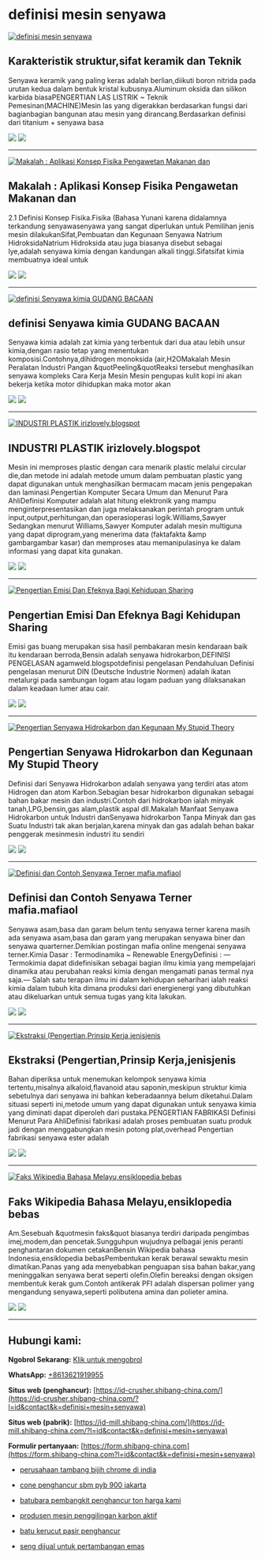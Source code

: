 # definisi mesin senyawa

<a href="https://swt.shibang-china.com/?l=id&img&k=definisi+mesin+senyawa" target="_blank">![definisi mesin senyawa](http://static.shibang-china.com/all-800x300/1024.jpg)</a>

## Karakteristik struktur,sifat keramik dan Teknik
Senyawa keramik yang paling keras adalah berlian,diikuti boron nitrida pada urutan kedua dalam bentuk kristal kubusnya.Aluminum oksida dan silikon karbida biasaPENGERTIAN LAS LISTRIK ~ Teknik Pemesinan(MACHINE)Mesin las yang digerakkan berdasarkan fungsi dari bagianbagian bangunan atau mesin yang dirancang.Berdasarkan definisi dari titanium + senyawa basa


<a href="https://whatsapp.shibangsoft.com/WhatsApp.php" target="_blank" title="WhatsApp">![](http://static.shibang-china.com/icon/whatsapp.png)</a> <a href="https://swt.shibang-china.com/?l=id&icon&k=definisi+mesin+senyawa" target="_blank">![](http://static.shibang-china.com/icon/chat-id.png)</a>

---

<a href="https://swt.shibang-china.com/?l=id&img&k=definisi+mesin+senyawa" target="_blank">![Makalah : Aplikasi Konsep Fisika Pengawetan Makanan dan](http://static.shibang-china.com/all-800x300/3.jpg)</a>

## Makalah : Aplikasi Konsep Fisika Pengawetan Makanan dan
2.1 Definisi Konsep Fisika.Fisika (Bahasa Yunani karena didalamnya terkandung senyawasenyawa yang sangat diperlukan untuk Pemilihan jenis mesin dilakukanSifat,Pembuatan dan Kegunaan Senyawa Natrium HidroksidaNatrium Hidroksida atau juga biasanya disebut sebagai lye,adalah senyawa kimia dengan kandungan alkali tinggi.Sifatsifat kimia membuatnya ideal untuk


<a href="https://whatsapp.shibangsoft.com/WhatsApp.php" target="_blank" title="WhatsApp">![](http://static.shibang-china.com/icon/whatsapp.png)</a> <a href="https://swt.shibang-china.com/?l=id&icon&k=definisi+mesin+senyawa" target="_blank">![](http://static.shibang-china.com/icon/chat-id.png)</a>

---

<a href="https://swt.shibang-china.com/?l=id&img&k=definisi+mesin+senyawa" target="_blank">![definisi Senyawa kimia GUDANG BACAAN](http://static.shibang-china.com/all-800x300/1225.jpg)</a>

## definisi Senyawa kimia GUDANG BACAAN
Senyawa kimia adalah zat kimia yang terbentuk dari dua atau lebih unsur kimia,dengan rasio tetap yang menentukan komposisi.Contohnya,dihidrogen monoksida (air,H2OMakalah Mesin Peralatan Industri Pangan &quotPeeling&quotReaksi tersebut menghasilkan senyawa kompleks Cara Kerja Mesin Mesin pengupas kulit kopi ini akan bekerja ketika motor dihidupkan maka motor akan


<a href="https://whatsapp.shibangsoft.com/WhatsApp.php" target="_blank" title="WhatsApp">![](http://static.shibang-china.com/icon/whatsapp.png)</a> <a href="https://swt.shibang-china.com/?l=id&icon&k=definisi+mesin+senyawa" target="_blank">![](http://static.shibang-china.com/icon/chat-id.png)</a>

---

<a href="https://swt.shibang-china.com/?l=id&img&k=definisi+mesin+senyawa" target="_blank">![INDUSTRI PLASTIK irizlovely.blogspot](http://static.shibang-china.com/all-800x300/303.jpg)</a>

## INDUSTRI PLASTIK irizlovely.blogspot
Mesin ini memproses plastic dengan cara menarik plastic melalui circular die,dan metode ini adalah metode umum dalam pembuatan plastic yang dapat digunakan untuk menghasilkan bermacam macam jenis pengepakan dan laminasi.Pengertian Komputer Secara Umum dan Menurut Para AhliDefinisi Komputer adalah alat hitung elektronik yang mampu menginterpresentasikan dan juga melaksanakan perintah program untuk input,output,perhitungan,dan operasioperasi logik.Williams,Sawyer Sedangkan menurut Williams,Sawyer Komputer adalah mesin multiguna yang dapat diprogram,yang menerima data (faktafakta &amp gambargambar kasar) dan memproses atau memanipulasinya ke dalam informasi yang dapat kita gunakan.


<a href="https://whatsapp.shibangsoft.com/WhatsApp.php" target="_blank" title="WhatsApp">![](http://static.shibang-china.com/icon/whatsapp.png)</a> <a href="https://swt.shibang-china.com/?l=id&icon&k=definisi+mesin+senyawa" target="_blank">![](http://static.shibang-china.com/icon/chat-id.png)</a>

---

<a href="https://swt.shibang-china.com/?l=id&img&k=definisi+mesin+senyawa" target="_blank">![Pengertian Emisi Dan Efeknya Bagi Kehidupan Sharing](http://static.shibang-china.com/all-800x300/1005.jpg)</a>

## Pengertian Emisi Dan Efeknya Bagi Kehidupan Sharing
Emisi gas buang merupakan sisa hasil pembakaran mesin kendaraan baik itu kendaraan berroda,Bensin adalah senyawa hidrokarbon,DEFINISI PENGELASAN agamweld.blogspotdefinisi pengelasan Pendahuluan Definisi pengelasan menurut DIN (Deutsche Industrie Normen) adalah ikatan metalurgi pada sambungan logam atau logam paduan yang dilaksanakan dalam keadaan lumer atau cair.


<a href="https://whatsapp.shibangsoft.com/WhatsApp.php" target="_blank" title="WhatsApp">![](http://static.shibang-china.com/icon/whatsapp.png)</a> <a href="https://swt.shibang-china.com/?l=id&icon&k=definisi+mesin+senyawa" target="_blank">![](http://static.shibang-china.com/icon/chat-id.png)</a>

---

<a href="https://swt.shibang-china.com/?l=id&img&k=definisi+mesin+senyawa" target="_blank">![Pengertian Senyawa Hidrokarbon dan Kegunaan My Stupid Theory](http://static.shibang-china.com/all-800x300/1297.jpg)</a>

## Pengertian Senyawa Hidrokarbon dan Kegunaan My Stupid Theory
Definisi dari Senyawa Hidrokarbon adalah senyawa yang terdiri atas atom Hidrogen dan atom Karbon.Sebagian besar hidrokarbon digunakan sebagai bahan bakar mesin dan industri.Contoh dari hidrokarbon ialah minyak tanah,LPG,bensin,gas alam,plastik aspal dll.Makalah Manfaat Senyawa Hidrokarbon untuk Industri danSenyawa hidrokarbon Tanpa Minyak dan gas Suatu Industri tak akan berjalan,karena minyak dan gas adalah behan bakar penggerak mesinmesin industri itu sendiri


<a href="https://whatsapp.shibangsoft.com/WhatsApp.php" target="_blank" title="WhatsApp">![](http://static.shibang-china.com/icon/whatsapp.png)</a> <a href="https://swt.shibang-china.com/?l=id&icon&k=definisi+mesin+senyawa" target="_blank">![](http://static.shibang-china.com/icon/chat-id.png)</a>

---

<a href="https://swt.shibang-china.com/?l=id&img&k=definisi+mesin+senyawa" target="_blank">![Definisi dan Contoh Senyawa Terner mafia.mafiaol](http://static.shibang-china.com/all-800x300/787.jpg)</a>

## Definisi dan Contoh Senyawa Terner mafia.mafiaol
Senyawa asam,basa dan garam belum tentu senyawa terner karena masih ada senyawa asam,basa dan garam yang merupakan senyawa biner dan senyawa quarterner.Demikian postingan mafia online mengenai senyawa terner.Kimia Dasar : Termodinamika ~ Renewable EnergyDefinisi : — Termokimia dapat didefinisikan sebagai bagian ilmu kimia yang mempelajari dinamika atau perubahan reaksi kimia dengan mengamati panas termal nya saja.— Salah satu terapan ilmu ini dalam kehidupan seharihari ialah reaksi kimia dalam tubuh kita dimana produksi dari energienergi yang dibutuhkan atau dikeluarkan untuk semua tugas yang kita lakukan.


<a href="https://whatsapp.shibangsoft.com/WhatsApp.php" target="_blank" title="WhatsApp">![](http://static.shibang-china.com/icon/whatsapp.png)</a> <a href="https://swt.shibang-china.com/?l=id&icon&k=definisi+mesin+senyawa" target="_blank">![](http://static.shibang-china.com/icon/chat-id.png)</a>

---

<a href="https://swt.shibang-china.com/?l=id&img&k=definisi+mesin+senyawa" target="_blank">![Ekstraksi (Pengertian,Prinsip Kerja,jenisjenis](http://static.shibang-china.com/all-800x300/1380.jpg)</a>

## Ekstraksi (Pengertian,Prinsip Kerja,jenisjenis
Bahan diperiksa untuk menemukan kelompok senyawa kimia tertentu,misalnya alkaloid,flavanoid atau saponin,meskipun struktur kimia sebetulnya dari senyawa ini bahkan keberadaannya belum diketahui.Dalam situasi seperti ini,metode umum yang dapat digunakan untuk senyawa kimia yang diminati dapat diperoleh dari pustaka.PENGERTIAN FABRIKASI Definisi Menurut Para AhliDefinisi fabrikasi adalah proses pembuatan suatu produk jadi dengan menggabungkan mesin potong plat,overhead Pengertian fabrikasi senyawa ester adalah


<a href="https://whatsapp.shibangsoft.com/WhatsApp.php" target="_blank" title="WhatsApp">![](http://static.shibang-china.com/icon/whatsapp.png)</a> <a href="https://swt.shibang-china.com/?l=id&icon&k=definisi+mesin+senyawa" target="_blank">![](http://static.shibang-china.com/icon/chat-id.png)</a>

---

<a href="https://swt.shibang-china.com/?l=id&img&k=definisi+mesin+senyawa" target="_blank">![Faks Wikipedia Bahasa Melayu,ensiklopedia bebas](http://static.shibang-china.com/all-800x300/1293.jpg)</a>

## Faks Wikipedia Bahasa Melayu,ensiklopedia bebas
Am.Sesebuah &quotmesin faks&quot biasanya terdiri daripada pengimbas imej,modem,dan pencetak.Sungguhpun wujudnya pelbagai jenis peranti penghantaran dokumen cetakanBensin Wikipedia bahasa Indonesia,ensiklopedia bebasPembentukan kerak berawal sewaktu mesin dimatikan.Panas yang ada menyebabkan penguapan sisa bahan bakar,yang meninggalkan senyawa berat seperti olefin.Olefin bereaksi dengan oksigen membentuk kerak gum.Contoh antikerak PFI adalah dispersan polimer yang mengandung senyawa,seperti polibutena amina dan polieter amina.


<a href="https://whatsapp.shibangsoft.com/WhatsApp.php" target="_blank" title="WhatsApp">![](http://static.shibang-china.com/icon/whatsapp.png)</a> <a href="https://swt.shibang-china.com/?l=id&icon&k=definisi+mesin+senyawa" target="_blank">![](http://static.shibang-china.com/icon/chat-id.png)</a>

---
## Hubungi kami:

**Ngobrol Sekarang:** [Klik untuk mengobrol](https://swt.shibang-china.com?l=id&contact&k=definisi+mesin+senyawa)

**WhatsApp:**  [+8613621919955](https://whatsapp.shibangsoft.com/WhatsApp.php)

**Situs web (penghancur):** [https://id-crusher.shibang-china.com/](https://id-crusher.shibang-china.com/?l=id&contact&k=definisi+mesin+senyawa)

**Situs web (pabrik):** [https://id-mill.shibang-china.com/](https://id-mill.shibang-china.com/?l=id&contact&k=definisi+mesin+senyawa)

**Formulir pertanyaan:** [https://form.shibang-china.com](https://form.shibang-china.com?l=id&contact&k=definisi+mesin+senyawa)

* [perusahaan tambang bijih chrome di india](../31/perusahaan%20tambang%20bijih%20chrome%20di%20india.md)

* [cone penghancur sbm pyb 900 jakarta](../34/cone%20penghancur%20sbm%20pyb%20900%20jakarta.md)

* [batubara pembangkit penghancur ton harga kami](../31/batubara%20pembangkit%20penghancur%20ton%20harga%20kami.md)

* [produsen mesin penggilingan karbon aktif](../31/produsen%20mesin%20penggilingan%20karbon%20aktif.md)

* [batu kerucut pasir penghancur](../34/batu%20kerucut%20pasir%20penghancur.md)

* [seng dijual untuk pertambangan emas](../34/seng%20dijual%20untuk%20pertambangan%20emas.md)